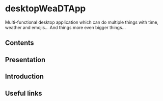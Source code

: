 # desktopWeaDTApp

Multi-functional desktop application which can do multiple things with time, weather and emojis... And things more even bigger things...

## Contents

<a name="presentation"></a>
## Presentation

<a name="introduction"></a>
## Introduction

## Useful links
